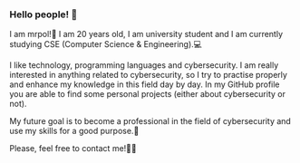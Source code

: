 ### Hello people! 👋

I am mrpol!👦
I am 20 years old, I am university student and I am currently studying CSE (Computer Science & Engineering).💻 

I like technology, programming languages and cybersecurity. I am really interested in anything related to cybersecurity, so I try to practise properly and enhance my knowledge in this field day by day. In my GitHub profile you are able to find some personal projects (either about cybersecurity or not).

My future goal is to become a professional in the field of cybersecurity and use my skills for a good purpose.💪

Please, feel free to contact me!🤳💼


